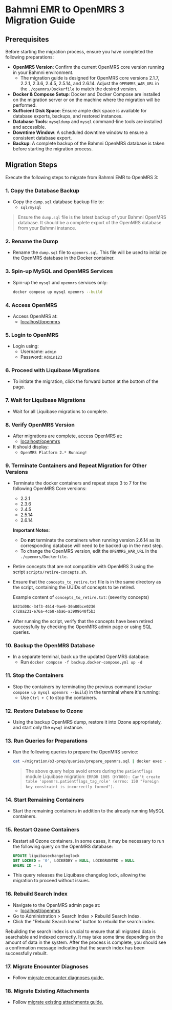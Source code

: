 # Bahmni EMR to OpenMRS 3 Migration Guide

## Prerequisites

Before starting the migration process, ensure you have completed the following preparations:

- **OpenMRS Version**: Confirm the current OpenMRS core version running in your Bahmni environment. 
  - The migration guide is designed for OpenMRS core versions 2.1.7, 2.2.1, 2.3.6, 2.4.5, 2.5.14, and 2.6.14. Adjust the `OPENMRS_WAR_URL` in the `./openmrs/Dockerfile` to match the desired version.
- **Docker & Compose Setup**: Docker and Docker Compose are installed on the migration server or on the machine where the migration will be performed.
- **Sufficient Disk Space**: Ensure ample disk space is available for database exports, backups, and restored instances.
- **Database Tools**: `mysqldump` and `mysql` command-line tools are installed and accessible.
- **Downtime Window**: A scheduled downtime window to ensure a consistent database export.
- **Backup**: A complete backup of the Bahmni OpenMRS database is taken before starting the migration process.

## Migration Steps

Execute the following steps to migrate from Bahmni EMR to OpenMRS 3:

### 1. Copy the Database Backup
- Copy the `dump.sql` database backup file to:
    - `sql/mysql`

> Ensure the `dump.sql` file is the latest backup of your Bahmni OpenMRS database. 
> It should be a complete export of the OpenMRS database from your Bahmni instance.

### 2. Rename the Dump
- Rename the `dump.sql` file to `openmrs.sql`. This file will be used to initialize the OpenMRS database in the Docker container.

### 3. Spin-up MySQL and OpenMRS Services
- Spin-up the `mysql` and `openmrs` services only:
    ```bash
    docker compose up mysql openmrs --build
    ```

### 4. Access OpenMRS
- Access OpenMRS at:
    - [localhost/openmrs](http://localhost/openmrs)

### 5. Login to OpenMRS
- Login using:
    - Username: `admin`
    - Password: `Admin123`

### 6. Proceed with Liquibase Migrations
- To initiate the migration, click the forward button at the bottom of the page.

### 7. Wait for Liquibase Migrations
- Wait for all Liquibase migrations to complete.

### 8. Verify OpenMRS Version
- After migrations are complete, access OpenMRS at:
    - [localhost/openmrs](http://localhost/openmrs)
- It should display:
    - `OpenMRS Platform 2.* Running!`

### 9. Terminate Containers and Repeat Migration for Other Versions
- Terminate the docker containers and repeat steps 3 to 7 for the following OpenMRS Core versions:
    - 2.2.1
    - 2.3.6
    - 2.4.5
    - 2.5.14
    - 2.6.14

    **Important Notes**:
    - Do **not** terminate the containers when running version 2.6.14 as its corresponding database will need to be backed up in the next step.
    - To change the OpenMRS version, edit the `OPENMRS_WAR_URL` in the `./openmrs/Dockerfile`.
- Retire concepts that are not compatible with OpenMRS 3 using the script `scripts/retire-concepts.sh`.
- Ensure that the `concepts_to_retire.txt` file is in the same directory as the script, containing the UUIDs of concepts to be retired.

    Example content of `concepts_to_retire.txt`: (severity concepts)
    ```txt 
    b821d08c-34f3-4614-9ae6-30a80bce0236
    c728a231-e76a-4c68-aba6-a3909640f5b3
    ```
- After running the script, verify that the concepts have been retired successfully by checking the OpenMRS admin page or using SQL queries.

### 10. Backup the OpenMRS Database
- In a separate terminal, back up the updated OpenMRS database:
    - Run `docker compose -f backup.docker-compose.yml up -d`

### 11. Stop the Containers
- Stop the containers by terminating the previous command (`docker compose up mysql openmrs --build`) in the terminal where it's running:
    - Use `Ctrl + C` to stop the containers.

### 12. Restore Database to Ozone
- Using the backup OpenMRS dump, restore it into Ozone appropriately, and start only the `mysql` instance.

### 13. Run Queries for Preparations
- Run the following queries to prepare the OpenMRS service:

    ```bash
    cat ~/migration/o3-prep/queries/prepare_openmrs.sql | docker exec -i oz-hsc-uat-mysql-1 mysql -uopenmrs -p<password> openmrs
    ```

    > The above query helps avoid errors during the `patientflags` module Liquibase migration:
    > `ERROR 1005 (HY000): Can't create table 'openmrs.patientflags_tag_role' (errno: 150 "Foreign key constraint is incorrectly formed")`.

### 14. Start Remaining Containers
- Start the remaining containers in addition to the already running MySQL containers.

### 15. Restart Ozone Containers
- Restart all Ozone containers. In some cases, it may be necessary to run the following query on the OpenMRS database:

    ```sql
    UPDATE liquibasechangeloglock 
    SET LOCKED = '0', LOCKEDBY = NULL, LOCKGRANTED = NULL 
    WHERE ID = 1;
    ```
- This query releases the Liquibase changelog lock, allowing the migration to proceed without issues.

### 16. Rebuild Search Index
- Navigate to the OpenMRS admin page at:
    - [localhost/openmrs](http://localhost/openmrs)
- Go to Administration > Search Index > Rebuild Search Index.
- Click the "Rebuild Search Index" button to rebuild the search index.

Rebuilding the search index is crucial to ensure that all migrated data is searchable and indexed correctly.
It may take some time depending on the amount of data in the system.
After the process is complete,
you should see a confirmation message indicating that the search index has been successfully rebuilt.

### 17. Migrate Encounter Diagnoses

- Follow [migrate encounter diagnoses guide.](docs/migrate-encounter-diagnoses.md)

### 18. Migrate Existing Attachments

- Follow [migrate existing attachments guide.](docs/migrate-existing-attachments.md)
